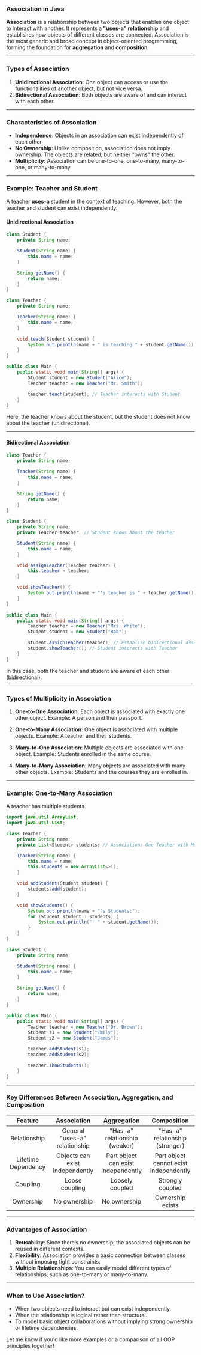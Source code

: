 ### **Association in Java**

**Association** is a relationship between two objects that enables one object to interact with another. It represents a **"uses-a" relationship** and establishes how objects of different classes are connected. Association is the most generic and broad concept in object-oriented programming, forming the foundation for **aggregation** and **composition**.

* * *

### **Types of Association**

1.  **Unidirectional Association**: One object can access or use the functionalities of another object, but not vice versa.
2.  **Bidirectional Association**: Both objects are aware of and can interact with each other.

* * *

### **Characteristics of Association**

*   **Independence**: Objects in an association can exist independently of each other.
*   **No Ownership**: Unlike composition, association does not imply ownership. The objects are related, but neither "owns" the other.
*   **Multiplicity**: Association can be one-to-one, one-to-many, many-to-one, or many-to-many.

* * *

### **Example: Teacher and Student**

A teacher **uses-a** student in the context of teaching. However, both the teacher and student can exist independently.

#### **Unidirectional Association**

```java
class Student {
    private String name;

    Student(String name) {
        this.name = name;
    }

    String getName() {
        return name;
    }
}

class Teacher {
    private String name;

    Teacher(String name) {
        this.name = name;
    }

    void teach(Student student) {
        System.out.println(name + " is teaching " + student.getName());
    }
}

public class Main {
    public static void main(String[] args) {
        Student student = new Student("Alice");
        Teacher teacher = new Teacher("Mr. Smith");

        teacher.teach(student); // Teacher interacts with Student
    }
}
```

Here, the teacher knows about the student, but the student does not know about the teacher (unidirectional).

* * *

#### **Bidirectional Association**

```java
class Teacher {
    private String name;

    Teacher(String name) {
        this.name = name;
    }

    String getName() {
        return name;
    }
}

class Student {
    private String name;
    private Teacher teacher; // Student knows about the teacher

    Student(String name) {
        this.name = name;
    }

    void assignTeacher(Teacher teacher) {
        this.teacher = teacher;
    }

    void showTeacher() {
        System.out.println(name + "'s teacher is " + teacher.getName());
    }
}

public class Main {
    public static void main(String[] args) {
        Teacher teacher = new Teacher("Mrs. White");
        Student student = new Student("Bob");

        student.assignTeacher(teacher); // Establish bidirectional association
        student.showTeacher(); // Student interacts with Teacher
    }
}
```

In this case, both the teacher and student are aware of each other (bidirectional).

* * *

### **Types of Multiplicity in Association**

1.  **One-to-One Association**: Each object is associated with exactly one other object. Example: A person and their passport.

2.  **One-to-Many Association**: One object is associated with multiple objects. Example: A teacher and their students.

3.  **Many-to-One Association**: Multiple objects are associated with one object. Example: Students enrolled in the same course.

4.  **Many-to-Many Association**: Many objects are associated with many other objects. Example: Students and the courses they are enrolled in.


* * *

### **Example: One-to-Many Association**

A teacher has multiple students.

```java
import java.util.ArrayList;
import java.util.List;

class Teacher {
    private String name;
    private List<Student> students; // Association: One Teacher with Many Students

    Teacher(String name) {
        this.name = name;
        this.students = new ArrayList<>();
    }

    void addStudent(Student student) {
        students.add(student);
    }

    void showStudents() {
        System.out.println(name + "'s Students:");
        for (Student student : students) {
            System.out.println("- " + student.getName());
        }
    }
}

class Student {
    private String name;

    Student(String name) {
        this.name = name;
    }

    String getName() {
        return name;
    }
}

public class Main {
    public static void main(String[] args) {
        Teacher teacher = new Teacher("Dr. Brown");
        Student s1 = new Student("Emily");
        Student s2 = new Student("James");

        teacher.addStudent(s1);
        teacher.addStudent(s2);

        teacher.showStudents();
    }
}
```

* * *

### **Key Differences Between Association, Aggregation, and Composition**

|       Feature       |           Association           |             Aggregation             |               Composition              |
|:-------------------:|:-------------------------------:|:-----------------------------------:|:--------------------------------------:|
| Relationship        | General "uses-a" relationship   | "Has-a" relationship (weaker)       | "Has-a" relationship (stronger)        |
| Lifetime Dependency | Objects can exist independently | Part object can exist independently | Part object cannot exist independently |
| Coupling            | Loose coupling                  | Loosely coupled                     | Strongly coupled                       |
| Ownership           | No ownership                    | No ownership                        | Ownership exists                       |

* * *

### **Advantages of Association**

1.  **Reusability**: Since there’s no ownership, the associated objects can be reused in different contexts.
2.  **Flexibility**: Association provides a basic connection between classes without imposing tight constraints.
3.  **Multiple Relationships**: You can easily model different types of relationships, such as one-to-many or many-to-many.

* * *

### **When to Use Association?**

*   When two objects need to interact but can exist independently.
*   When the relationship is logical rather than structural.
*   To model basic object collaborations without implying strong ownership or lifetime dependencies.

Let me know if you'd like more examples or a comparison of all OOP principles together!